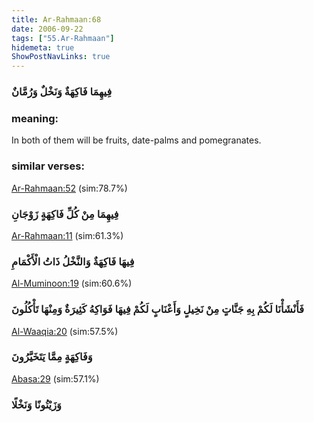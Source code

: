 ```yaml
---
title: Ar-Rahmaan:68
date: 2006-09-22
tags: ["55.Ar-Rahmaan"]
hidemeta: true 
ShowPostNavLinks: true 
---
```

### فِيهِمَا فَاكِهَةٌ وَنَخْلٌ وَرُمَّانٌ
### meaning: 
In both of them will be fruits, date-palms and pomegranates.
### similar verses: 

[Ar-Rahmaan:52](/55/52) (sim:78.7%)

### فِيهِمَا مِنْ كُلِّ فَاكِهَةٍ زَوْجَانِ

[Ar-Rahmaan:11](/55/11) (sim:61.3%)

### فِيهَا فَاكِهَةٌ وَالنَّخْلُ ذَاتُ الْأَكْمَامِ

[Al-Muminoon:19](/23/19) (sim:60.6%)

### فَأَنْشَأْنَا لَكُمْ بِهِ جَنَّاتٍ مِنْ نَخِيلٍ وَأَعْنَابٍ لَكُمْ فِيهَا فَوَاكِهُ كَثِيرَةٌ وَمِنْهَا تَأْكُلُونَ

[Al-Waaqia:20](/56/20) (sim:57.5%)

### وَفَاكِهَةٍ مِمَّا يَتَخَيَّرُونَ

[Abasa:29](/80/29) (sim:57.1%)

### وَزَيْتُونًا وَنَخْلًا
